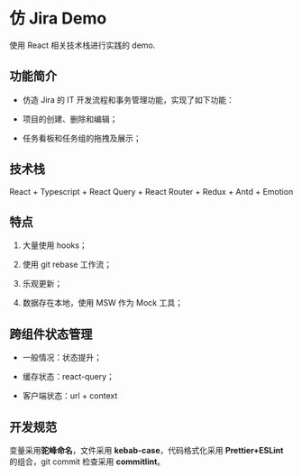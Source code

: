 # 仿 Jira Demo

使用 React 相关技术栈进行实践的 demo.

## 功能简介

- 仿造 Jira 的 IT 开发流程和事务管理功能，实现了如下功能：

- 项目的创建、删除和编辑；

- 任务看板和任务组的拖拽及展示；

## 技术栈

React + Typescript + React Query + React Router + Redux + Antd + Emotion

## 特点

1. 大量使用 hooks；

2. 使用 git rebase 工作流；

3. 乐观更新；

4. 数据存在本地，使用 MSW 作为 Mock 工具；

## 跨组件状态管理

- 一般情况：状态提升；

- 缓存状态：react-query；

- 客户端状态：url + context

## 开发规范

变量采用**驼峰命名**，文件采用 **kebab-case**，代码格式化采用 **Prettier+ESLint** 的组合，git commit 检查采用 **commitlint**。
